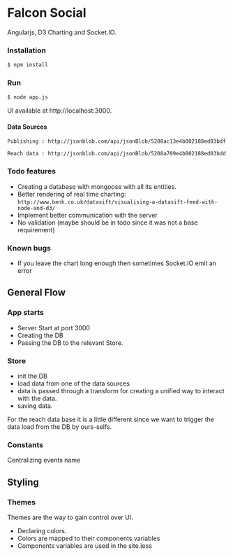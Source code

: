 # Falcon Social
 Angularjs, D3 Charting and Socket.IO.

### Installation

```bash
$ npm install
```

### Run

```bash
$ node app.js
```

UI available at http://localhost:3000.

#### Data Sources

```Publishing : http://jsonblob.com/api/jsonBlob/5208ac13e4b002188ed03bdf```

```Reach data : http://jsonblob.com/api/jsonBlob/5208a709e4b002188ed03bdd```

###  Todo features

+ Creating a database with mongoose with all its entities. 
+ Better rendering of real time charting: ```http://www.benh.co.uk/datasift/visualising-a-datasift-feed-with-node-and-d3/```
+ Implement better communication with the server
+ No validation (maybe should be in todo since it was not a base requirement)

###  Known bugs

+ If you leave the chart long enough then sometimes Socket.IO emit an error

##  General Flow

### App starts

+ Server Start at port 3000
+ Creating the DB 
+ Passing the DB to the relevant Store.

### Store

+ init the DB
+ load data from one of the data sources
+ data is passed through a transform for creating a unified way to interact with
the data.
+ saving data.


For the reach data base it is a little different since we want to trigger
the data load from the DB by ours-selfs.

### Constants 

Centralizing events name

## Styling

### Themes

Themes are the way to gain control over UI.

+ Declaring colors.
+ Colors are mapped to their components variables
+ Components variables are used in the site.less
